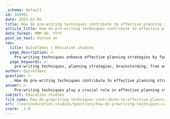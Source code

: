 ```yaml
---
_schema: default
id: 169991
date: 2025-02-05
title: How do pre-writing techniques contribute to effective planning strategies?
article_title: How do pre-writing techniques contribute to effective planning strategies?
date_format: MMM DD, YYYY
post_on_text: Posted on
seo:
  title: QuickTakes | Education studies
  page_description: >-
    Pre-writing techniques enhance effective planning strategies by facilitating idea generation, clarifying thoughts, providing structure, and preparing writers for the drafting process.
  page_keywords: >-
    pre-writing techniques, planning strategies, brainstorming, free writing, clustering, outlining, idea generation, thought clarification, structured planning, draft preparation, writing process, organization, writer's block, confidence in writing
author: QuickTakes
question: >-
    How do pre-writing techniques contribute to effective planning strategies?
answer: >-
    Pre-writing techniques play a crucial role in effective planning strategies by helping writers generate and organize their ideas before they begin the drafting process. These techniques include brainstorming, free writing, clustering, and outlining, each serving a specific purpose in the planning phase.\n\n1. **Idea Generation**: Pre-writing techniques such as brainstorming and free writing allow writers to explore various angles and topics without the constraints of structure or grammar. For instance, during brainstorming, a writer can list all ideas related to their topic, which can later be refined and organized. Free writing encourages continuous thought flow, enabling writers to unlock ideas that may not surface during more structured planning.\n\n2. **Clarification of Thoughts**: Engaging in pre-writing activities helps clarify a writer's thoughts. By using techniques like clustering, writers can visually map out their ideas, showing relationships and connections between different concepts. This visual representation can lead to a deeper understanding of the topic and highlight areas that require further exploration.\n\n3. **Structured Planning**: Outlining is a pre-writing technique that provides a structured framework for the writing process. By creating an outline, writers can identify main points and supporting details, ensuring that their writing has a clear direction. This structured approach helps prevent writer's block and keeps the writing focused and coherent.\n\n4. **Preparation for Drafting**: Pre-writing techniques prepare writers for the drafting stage by organizing their thoughts into a coherent roadmap. This preparation reduces anxiety and increases confidence, as writers have a clear plan to follow when they begin writing.\n\nIn summary, pre-writing techniques contribute significantly to effective planning strategies by facilitating idea generation, clarifying thoughts, providing structure, and preparing writers for the drafting process. By incorporating these techniques, writers can enhance their overall writing experience and produce more organized and thoughtful compositions.
subject: Education studies
file_name: how-do-prewriting-techniques-contribute-to-effective-planning-strategies.md
url: /learn/education-studies/questions/how-do-prewriting-techniques-contribute-to-effective-planning-strategies
score: -1.0
---
```


&nbsp;